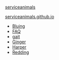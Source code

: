 <link rel="prerender" href="https://serviceanimals.github.io/">

[serviceanimals](https://github.com/serviceanimals/serviceanimals.github.io/)

[serviceanimals.github.io](https://serviceanimals.github.io/)


   * [Bluing](https://serviceanimals.github.io/Bluing/)
   * [FAQ](https://serviceanimals.github.io/FAQ/)
   * [gait](https://serviceanimals.github.io/gait/)
   * [Ginger](https://serviceanimals.github.io/Ginger/)
   * [Harper](https://serviceanimals.github.io/Harper/)
   * [Redding](https://serviceanimals.github.io/Redding/)

<!-- README.md EOF -->
